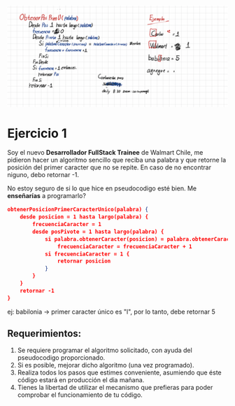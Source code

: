 
![Katacoda Logo](../help-em-java/assets/ejemplo.png)


# Ejercicio 1

Soy el nuevo **Desarrollador FullStack Trainee** de Walmart Chile, me pidieron hacer un algoritmo sencillo que reciba una palabra y que retorne la posición del primer caracter que no se repite. En caso de no encontrar niguno, debo retornar -1.


No estoy seguro de si lo que hice en pseudocodigo esté bien. Me **enseñarías** a programarlo?

```json
obtenerPosicionPrimerCaracterUnico(palabra) {
    desde posicion = 1 hasta largo(palabra) {
        frecuenciaCaracter = 1
        desde posPivote = 1 hasta largo(palabra) {
            si palabra.obtenerCaracter(posicion) = palabra.obtenerCaracter(posPivote)
                frecuenciaCaracter = frecuenciaCaracter + 1
            si frecuenciaCaracter = 1 {
                retornar posicion
            }
        }
    }
    retornar -1
}
```

ej: babilonia -> primer caracter único es "l", por lo tanto, debe retornar 5


## Requerimientos:

1. Se requiere programar el algoritmo solicitado, con ayuda del pseudocodigo proporcionado.
2. Si es posible, mejorar dicho algoritmo (una vez programado).
3. Realiza todos los pasos que estimes conveniente, asumiendo que éste código estará en producción el dia mañana.
4. Tienes la libertad de utilizar el mecanismo que prefieras para poder comprobar el funcionamiento de tu código.
